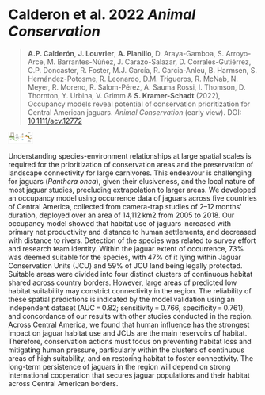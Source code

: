 # Calderon et al. 2022 *Animal Conservation*

> **A.P. Calderón**, **J. Louvrier**, **A. Planillo**, D. Araya-Gamboa, S. Arroyo-Arce, M. Barrantes-Núñez, J. Carazo-Salazar, D. Corrales-Gutiérrez, C.P. Doncaster, R. Foster, M.J. García, R. Garcia-Anleu, B. Harmsen, S. Hernández-Potosme, R. Leonardo, D.M. Trigueros, R. McNab, N. Meyer, R. Moreno, R. Salom-Pérez, A. Sauma Rossi, I. Thomson, D. Thornton, Y. Urbina, V. Grimm & **S. Kramer-Schadt** (2022), Occupancy models reveal potential of conservation prioritization for Central American jaguars. *Animal Conservation* (early view). DOI: [10.1111/acv.12772](https://doi.org/10.1111/acv.12772)

<img src="Calderon2022_AnimCons_graphicalAbstract.jpg" style="width:10.0%" />

Understanding species-environment relationships at large spatial scales is required for the prioritization of conservation areas and the preservation of landscape connectivity for large carnivores. This endeavour is challenging for jaguars (*Panthera onca*), given their elusiveness, and the local nature of most jaguar studies, precluding extrapolation to larger areas. We developed an occupancy model using occurrence data of jaguars across five countries of Central America, collected from camera-trap studies of 2–12 months' duration, deployed over an area of 14,112 km2 from 2005 to 2018. Our occupancy model showed that habitat use of jaguars increased with primary net productivity and distance to human settlements, and decreased with distance to rivers. Detection of the species was related to survey effort and research team identity. Within the jaguar extent of occurrence, 73% was deemed suitable for the species, with 47% of it lying within Jaguar Conservation Units (JCU) and 59% of JCU land being legally protected. Suitable areas were divided into four distinct clusters of continuous habitat shared across country borders. However, large areas of predicted low habitat suitability may constrict connectivity in the region. The reliability of these spatial predictions is indicated by the model validation using an independent dataset (AUC = 0.82; sensitivity = 0.766, specificity = 0.761), and concordance of our results with other studies conducted in the region. Across Central America, we found that human influence has the strongest impact on jaguar habitat use and JCUs are the main reservoirs of habitat. Therefore, conservation actions must focus on preventing habitat loss and mitigating human pressure, particularly within the clusters of continuous areas of high suitability, and on restoring habitat to foster connectivity. The long-term persistence of jaguars in the region will depend on strong international cooperation that secures jaguar populations and their habitat across Central American borders.
